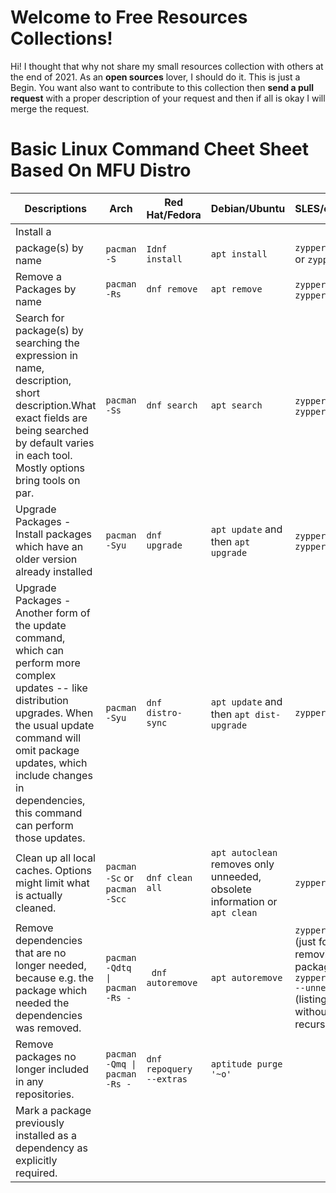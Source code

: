 # Welcome to Free Resources Collections!

Hi! I thought that why not share my small resources collection with others at the end of 2021. As an **open sources** lover, I should do it. This is just a Begin. You want also want to contribute to this collection then **send a pull request** with a proper description of your request and then if all is okay I will merge the request.

# Basic Linux Command Cheet Sheet Based On MFU Distro

|Descriptions        |Arch               |Red Hat/Fedora      |Debian/Ubuntu       |SLES/openSUSE       |Gentoo             |
|--------------------|-----------------|-----------------------------|-----------------|----------------|-------------------|
|Install a 
package(s) by name|`pacman -S`  |`Idnf install`  |`apt install` | `zypper install` or `zypper in` | `emerge [-a]`|
| Remove a Packages by name | `pacman -Rs`    | `dnf remove`   | `apt remove` | `zypper remove` or `zypper rm`   | `emerge -a[a]vc`|
| Search for package(s) by searching the expression in name, description, short description.What exact fields are being searched by default varies in each tool. Mostly options bring tools on par.|`pacman -Ss` |`dnf search` |`apt search`| `zypper search` or `zypper se [-s]` | `emerge -S`|
| Upgrade Packages - Install packages which have an older version already installed | `pacman -Syu`| `dnf upgrade`|`apt update` and then `apt upgrade`|`zypper update` or `zypper up`|`emerge -[a]uDN @world`|
| Upgrade Packages - Another form of the update command, which can perform more complex updates -- like distribution upgrades. When the usual update command will omit package updates, which include changes in dependencies, this command can perform those updates. | `pacman -Syu` | `dnf distro-sync` | `apt update` and then `apt dist-upgrade` | `zypper dup` | `emerge -[a]uDN @world` | 
| Clean up all local caches. Options might limit what is actually cleaned. | `pacman -Sc` or `pacman -Scc` | `dnf clean all` |`apt autoclean` removes only unneeded, obsolete information or `apt clean` | `zypper clean` | `eclean distfiles`|
| Remove dependencies that are no longer needed, because e.g. the package which needed the dependencies was removed. | `pacman -Qdtq \| pacman -Rs -` |` dnf autoremove` |`apt autoremove	`|`zypper rm -u`  (just for removing a package) or `zypper packages --unneeded` (listing only and without recursion) |`emerge [-a] --depclean` |
| Remove packages no longer included in any repositories. | `pacman -Qmq \| pacman -Rs -` |`dnf repoquery --extras`|`aptitude purge '~o'`|
|Mark a package previously installed as a dependency as explicitly required.|

